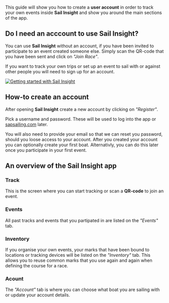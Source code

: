 This guide will show you how to create a **user account** in order to track your own events inside **Sail Insight** and show you around the main sections of the app.

## Do I need an acccount to use Sail Insight?
You can use **Sail Insight** without an account, if you have been invited to participate to an event created someone else. Simply scan the QR-code that you have been sent and click on *"Join Race"*.

If you want to track your own trips or set up an event to sail with or against other people you will need to sign up for an account.

[![Getting started with Sail Insight](https://img.youtube.com/vi/ZnRooWkRvas/0.jpg)](https://www.youtube.com/watch?v=ZnRooWkRvas)

## How-to create an account
After opening **Sail Insight** create a new account by clicking on *"Register"*.

Pick a username and password. These will be used to log into the app or [sapsailing.com](https://www.sapsailing.com/gwt/Home.html) later.

You will also need to provide your email so that we can reset you password, should you loose access to your account. After you created your account you can optionally create your first boat. Alternativly, you can do this later once you participate in your first event.

## An overview of the Sail Insight app
### Track
This is the screen where you can start tracking or scan a **QR-code** to join an event.

### Events
All past tracks and events that you partipated in are listed on the *"Events"* tab.

### Inventory
If you organise your own events, your marks that have been bound to locations or tracking devices will be listed on the *"Inventory"* tab. This allows you to reuse common marks that you use again and again when defining the course for a race.

### Acount
The *"Account"* tab is where you can choose what boat you are sailing with or update your account details.